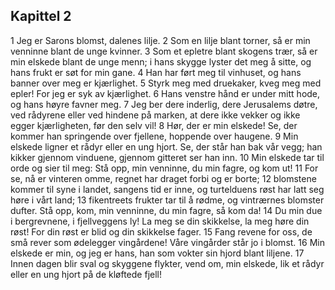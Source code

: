 ## Kapittel 2

1 Jeg er Sarons blomst, dalenes lilje. 
2 Som en lilje blant torner, så er min venninne blant de unge kvinner. 
3 Som et epletre blant skogens trær, så er min elskede blant de unge menn; i hans skygge lyster det meg å sitte, og hans frukt er søt for min gane. 
4 Han har ført meg til vinhuset, og hans banner over meg er kjærlighet. 
5 Styrk meg med druekaker, kveg meg med epler! For jeg er syk av kjærlighet. 
6 Hans venstre hånd er under mitt hode, og hans høyre favner meg. 
7 Jeg ber dere inderlig, dere Jerusalems døtre, ved rådyrene eller ved hindene på marken, at dere ikke vekker og ikke egger kjærligheten, før den selv vil! 
8 Hør, der er min elskede! Se, der kommer han springende over fjellene, hoppende over haugene. 
9 Min elskede ligner et rådyr eller en ung hjort. Se, der står han bak vår vegg; han kikker gjennom vinduene, gjennom gitteret ser han inn. 
10 Min elskede tar til orde og sier til meg: Stå opp, min venninne, du min fagre, og kom ut! 
11 For se, nå er vinteren omme, regnet har draget forbi og er borte; 
12 blomstene kommer til syne i landet, sangens tid er inne, og turtelduens røst har latt seg høre i vårt land; 
13 fikentreets frukter tar til å rødme, og vintrærnes blomster dufter. Stå opp, kom, min venninne, du min fagre, så kom da! 
14 Du min due i bergrevnene, i fjellveggens ly! La meg se din skikkelse, la meg høre din røst! For din røst er blid og din skikkelse fager. 
15 Fang revene for oss, de små rever som ødelegger vingårdene! Våre vingårder står jo i blomst. 
16 Min elskede er min, og jeg er hans, han som vokter sin hjord blant liljene. 
17 Innen dagen blir sval og skyggene flykter, vend om, min elskede, lik et rådyr eller en ung hjort på de kløftede fjell!

